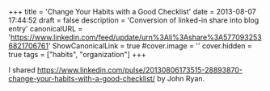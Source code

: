 +++
title = 'Change Your Habits with a Good Checklist'
date = 2013-08-07 17:44:52
draft = false
description = 'Conversion of linked-in share into blog entry'
canonicalURL = 'https://www.linkedin.com/feed/update/urn%3Ali%3Ashare%3A5770932536821706761'
ShowCanonicalLink = true
#cover.image = ''
cover.hidden = true
tags = ["habits", "organization"]
+++

I shared https://www.linkedin.com/pulse/20130806173515-28893870-change-your-habits-with-a-good-checklist/
by John Ryan.
